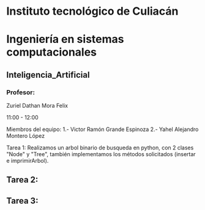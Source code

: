 # Instituto tecnológico de Culiacán
# Ingeniería en sistemas computacionales
## Inteligencia_Artificial
### Profesor:
Zuriel Dathan Mora Felix

11:00 - 12:00

Miembros del equipo: 
1.- Victor Ramón Grande Espinoza
2.- Yahel Alejandro Montero López

Tarea 1:
Realizamos un arbol binario de busqueda en python, con 2 clases "Node" y "Tree", también implementamos los métodos solicitados (insertar e imprimirArbol).

Tarea 2:
--------

Tarea 3:
--------
